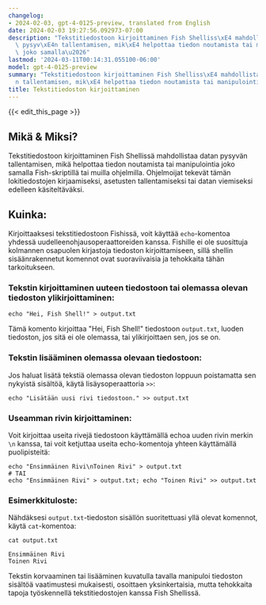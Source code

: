 ```yaml
---
changelog:
- 2024-02-03, gpt-4-0125-preview, translated from English
date: 2024-02-03 19:27:56.092973-07:00
description: "Tekstitiedostoon kirjoittaminen Fish Shelliss\xE4 mahdollistaa datan\
  \ pysyv\xE4n tallentamisen, mik\xE4 helpottaa tiedon noutamista tai manipulointia\
  \ joko samalla\u2026"
lastmod: '2024-03-11T00:14:31.055100-06:00'
model: gpt-4-0125-preview
summary: "Tekstitiedostoon kirjoittaminen Fish Shelliss\xE4 mahdollistaa datan pysyv\xE4\
  n tallentamisen, mik\xE4 helpottaa tiedon noutamista tai manipulointia joko samalla\u2026"
title: Tekstitiedoston kirjoittaminen
---
```


{{< edit_this_page >}}

## Mikä & Miksi?

Tekstitiedostoon kirjoittaminen Fish Shellissä mahdollistaa datan pysyvän tallentamisen, mikä helpottaa tiedon noutamista tai manipulointia joko samalla Fish-skriptillä tai muilla ohjelmilla. Ohjelmoijat tekevät tämän lokitiedostojen kirjaamiseksi, asetusten tallentamiseksi tai datan viemiseksi edelleen käsiteltäväksi.

## Kuinka:

Kirjoittaaksesi tekstitiedostoon Fishissä, voit käyttää `echo`-komentoa yhdessä uudelleenohjausoperaattoreiden kanssa. Fishille ei ole suosittuja kolmannen osapuolen kirjastoja tiedoston kirjoittamiseen, sillä shellin sisäänrakennetut komennot ovat suoraviivaisia ja tehokkaita tähän tarkoitukseen.

### Tekstin kirjoittaminen uuteen tiedostoon tai olemassa olevan tiedoston ylikirjoittaminen:
```fish
echo "Hei, Fish Shell!" > output.txt
```
Tämä komento kirjoittaa "Hei, Fish Shell!" tiedostoon `output.txt`, luoden tiedoston, jos sitä ei ole olemassa, tai ylikirjoittaen sen, jos se on.

### Tekstin lisääminen olemassa olevaan tiedostoon:
Jos haluat lisätä tekstiä olemassa olevan tiedoston loppuun poistamatta sen nykyistä sisältöä, käytä lisäysoperaattoria `>>`:
```fish
echo "Lisätään uusi rivi tiedostoon." >> output.txt
```

### Useamman rivin kirjoittaminen:
Voit kirjoittaa useita rivejä tiedostoon käyttämällä echoa uuden rivin merkin `\n` kanssa, tai voit ketjuttaa useita echo-komentoja yhteen käyttämällä puolipisteitä:
```fish
echo "Ensimmäinen Rivi\nToinen Rivi" > output.txt
# TAI
echo "Ensimmäinen Rivi" > output.txt; echo "Toinen Rivi" >> output.txt
```

### Esimerkkituloste:
Nähdäksesi `output.txt`-tiedoston sisällön suoritettuasi yllä olevat komennot, käytä `cat`-komentoa:
```fish
cat output.txt
```
```plaintext
Ensimmäinen Rivi
Toinen Rivi
```
Tekstin korvaaminen tai lisääminen kuvatulla tavalla manipuloi tiedoston sisältöä vaatimustesi mukaisesti, osoittaen yksinkertaisia, mutta tehokkaita tapoja työskennellä tekstitiedostojen kanssa Fish Shellissä.
